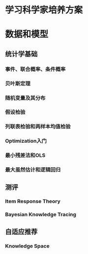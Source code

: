 学习科学家培养方案
=====================
# 数据和模型

## 统计学基础
### 事件、联合概率、条件概率
### 贝叶斯定理
### 随机变量及其分布
### 假设检验
### 列联表检验和两样本均值检验
### Optimization入门
### 最小残差法和OLS
### 最大虽然估计和逻辑回归



## 测评
### Item Response Theory
### Bayesian Knowledge Tracing


## 自适应推荐
### Knowledge Space
